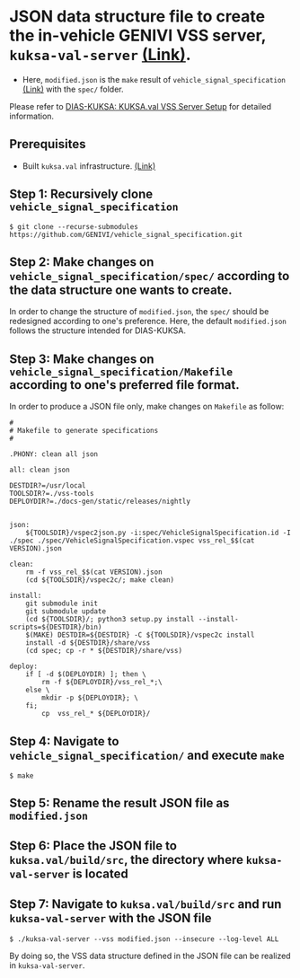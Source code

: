 # JSON data structure file to create the in-vehicle GENIVI VSS server, `kuksa-val-server` [(Link)](https://github.com/eclipse/kuksa.val).

* Here, `modified.json` is the `make` result of `vehicle_signal_specification` [(Link)](https://github.com/GENIVI/vehicle_signal_specification) with the `spec/` folder. 

Please refer to [DIAS-KUKSA: KUKSA.val VSS Server Setup](https://dias-kuksa-doc.readthedocs.io/en/latest/contents/invehicle.html#kuksa-val-kuksa-val-vss-server-setup) for detailed information.

## Prerequisites

* Built `kuksa.val` infrastructure. [(Link)](https://github.com/eclipse/kuksa.val)

## Step 1: Recursively clone `vehicle_signal_specification`
~~~
$ git clone --recurse-submodules https://github.com/GENIVI/vehicle_signal_specification.git
~~~

## Step 2: Make changes on `vehicle_signal_specification/spec/` according to the data structure one wants to create.

In order to change the structure of `modified.json`, the `spec/` should be redesigned according to one's preference. Here, the default `modified.json` follows the structure intended for DIAS-KUKSA.

## Step 3: Make changes on `vehicle_signal_specification/Makefile` according to one's preferred file format.

In order to produce a JSON file only, make changes on `Makefile` as follow:
~~~
#
# Makefile to generate specifications
#

.PHONY: clean all json

all: clean json

DESTDIR?=/usr/local
TOOLSDIR?=./vss-tools
DEPLOYDIR?=./docs-gen/static/releases/nightly


json:
    ${TOOLSDIR}/vspec2json.py -i:spec/VehicleSignalSpecification.id -I ./spec ./spec/VehicleSignalSpecification.vspec vss_rel_$$(cat VERSION).json

clean:
    rm -f vss_rel_$$(cat VERSION).json
    (cd ${TOOLSDIR}/vspec2c/; make clean)

install:
    git submodule init
    git submodule update
    (cd ${TOOLSDIR}/; python3 setup.py install --install-scripts=${DESTDIR}/bin)
    $(MAKE) DESTDIR=${DESTDIR} -C ${TOOLSDIR}/vspec2c install
    install -d ${DESTDIR}/share/vss
    (cd spec; cp -r * ${DESTDIR}/share/vss)

deploy:
    if [ -d $(DEPLOYDIR) ]; then \
        rm -f ${DEPLOYDIR}/vss_rel_*;\
    else \
        mkdir -p ${DEPLOYDIR}; \
    fi;
        cp  vss_rel_* ${DEPLOYDIR}/
~~~

## Step 4: Navigate to `vehicle_signal_specification/` and execute `make`

~~~
$ make
~~~

## Step 5: Rename the result JSON file as `modified.json`

## Step 6: Place the JSON file to `kuksa.val/build/src`, the directory where `kuksa-val-server` is located

## Step 7: Navigate to `kuksa.val/build/src` and run `kuksa-val-server` with the JSON file

~~~
$ ./kuksa-val-server --vss modified.json --insecure --log-level ALL
~~~

By doing so, the VSS data structure defined in the JSON file can be realized in `kuksa-val-server`.
